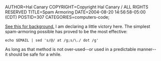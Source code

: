 AUTHOR=Hal Canary
COPYRIGHT=Copyright Hal Canary / ALL RIGHTS RESERVED
TITLE=Spam Armoring
DATE=2004-08-20 14:56:58-05:00 (CDT)
POSTID=307
CATEGORIES=computers-code;

[See this for background.](/archives/000249.html) I am declaring a little victory here. The simplest spam-armoring possible has proved to be the most effective:

    echo $EMAIL | sed 's/@/ at /g;s/\./ dot /g'

As long as that method is not over-used--or used in a predictable manner--it should be safe for a while.
